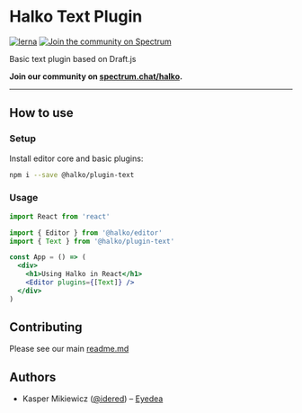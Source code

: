 # Halko Text Plugin

[![lerna](https://img.shields.io/badge/maintained%20with-lerna-cc00ff.svg)](https://lernajs.io/)
[![Join the community on Spectrum](https://withspectrum.github.io/badge/badge.svg)](https://spectrum.chat/halko)

Basic text plugin based on Draft.js

**Join our community on [spectrum.chat/halko](https://spectrum.chat/halko).**

---

## How to use

### Setup

Install editor core and basic plugins:

```bash
npm i --save @halko/plugin-text
```

### Usage

```jsx
import React from 'react'

import { Editor } from '@halko/editor'
import { Text } from '@halko/plugin-text'

const App = () => (
  <div>
    <h1>Using Halko in React</h1>
    <Editor plugins={[Text]} />
  </div>
)
```

## Contributing

Please see our main [readme.md](/readme.md)

## Authors

- Kasper Mikiewicz ([@idered](https://twitter.com/idered)) – [Eyedea](https://github.com/eyedea-io)
